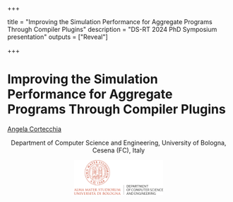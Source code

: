 
+++

title = "Improving the Simulation Performance for Aggregate Programs Through Compiler Plugins"
description = "DS-RT 2024 PhD Symposium presentation"
outputs = ["Reveal"]

+++

# Improving the Simulation Performance for Aggregate Programs Through Compiler Plugins

[Angela Cortecchia](mailto:angela.cortecchia@unibo.it) <!--<i class="fa-solid fa-computer"></i>-->


<div style="text-align: center; width: 100%;">

<i class="fa-solid fa-computer"></i> Department of Computer Science and Engineering, University of Bologna, Cesena (FC), Italy

<img src="example-background.svg" style="width: 40%"/>
</div>

